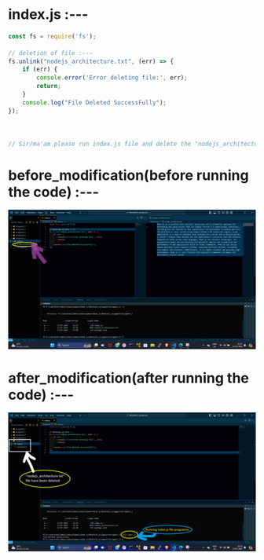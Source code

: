 # index.js :---
```index.js
const fs = require('fs');

// deletion of file :---
fs.unlink("nodejs_architecture.txt", (err) => {
    if (err) {
        console.error('Error deleting file:', err);
        return;
    }
    console.log("File Deleted SuccessFully");
});



// Sir/ma'am please run index.js file and delete the "nodejs_architecture.txt" file .

```


# before_modification(before running the code) :---
<img src="Assigment_5_before_deletion_of_file.png" alt="OUTPUT before running the code" title="Assigment_5_before_modification.png">

# after_modification(after running the code) :---
<img src="Assigment_5_after_deletion_of_file.png" alt="OUTPUTafter running the code" title="Assigment_5_after_modification.png">
